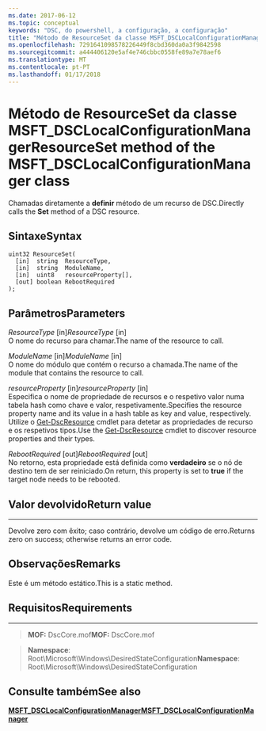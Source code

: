 ```yaml
---
ms.date: 2017-06-12
ms.topic: conceptual
keywords: "DSC, do powershell, a configuração, a configuração"
title: "Método de ResourceSet da classe MSFT_DSCLocalConfigurationManager"
ms.openlocfilehash: 7291641098578226449f8cbd360da0a3f9842598
ms.sourcegitcommit: a444406120e5af4e746cbbc0558fe89a7e78aef6
ms.translationtype: MT
ms.contentlocale: pt-PT
ms.lasthandoff: 01/17/2018
---
```

# <a name="resourceset-method-of-the-msftdsclocalconfigurationmanager-class"></a><span data-ttu-id="3b043-103">Método de ResourceSet da classe MSFT_DSCLocalConfigurationManager</span><span class="sxs-lookup"><span data-stu-id="3b043-103">ResourceSet method of the MSFT_DSCLocalConfigurationManager class</span></span>

<span data-ttu-id="3b043-104">Chamadas diretamente a **definir** método de um recurso de DSC.</span><span class="sxs-lookup"><span data-stu-id="3b043-104">Directly calls the **Set** method of a DSC resource.</span></span>

<a name="syntax"></a><span data-ttu-id="3b043-105">Sintaxe</span><span class="sxs-lookup"><span data-stu-id="3b043-105">Syntax</span></span>
------

```mof
uint32 ResourceSet(
  [in]  string  ResourceType,
  [in]  string  ModuleName,
  [in]  uint8   resourceProperty[],
  [out] boolean RebootRequired
);
```

<a name="parameters"></a><span data-ttu-id="3b043-106">Parâmetros</span><span class="sxs-lookup"><span data-stu-id="3b043-106">Parameters</span></span>
----------

<span data-ttu-id="3b043-107">*ResourceType* \[in\]</span><span class="sxs-lookup"><span data-stu-id="3b043-107">*ResourceType* \[in\]</span></span>  
<span data-ttu-id="3b043-108">O nome do recurso para chamar.</span><span class="sxs-lookup"><span data-stu-id="3b043-108">The name of the resource to call.</span></span>

<span data-ttu-id="3b043-109">*ModuleName* \[in\]</span><span class="sxs-lookup"><span data-stu-id="3b043-109">*ModuleName* \[in\]</span></span>  
<span data-ttu-id="3b043-110">O nome do módulo que contém o recurso a chamada.</span><span class="sxs-lookup"><span data-stu-id="3b043-110">The name of the module that contains the resource to call.</span></span>

<span data-ttu-id="3b043-111">*resourceProperty* \[in\]</span><span class="sxs-lookup"><span data-stu-id="3b043-111">*resourceProperty* \[in\]</span></span>  
<span data-ttu-id="3b043-112">Especifica o nome de propriedade de recursos e o respetivo valor numa tabela hash como chave e valor, respetivamente.</span><span class="sxs-lookup"><span data-stu-id="3b043-112">Specifies the resource property name and its value in a hash table as key and value, respectively.</span></span> <span data-ttu-id="3b043-113">Utilize o [Get-DscResource](https://technet.microsoft.com/en-us/library/dn521625.aspx) cmdlet para detetar as propriedades de recurso e os respetivos tipos.</span><span class="sxs-lookup"><span data-stu-id="3b043-113">Use the [Get-DscResource](https://technet.microsoft.com/en-us/library/dn521625.aspx) cmdlet to discover resource properties and their types.</span></span>

<span data-ttu-id="3b043-114">*RebootRequired* \[out\]</span><span class="sxs-lookup"><span data-stu-id="3b043-114">*RebootRequired* \[out\]</span></span>  
<span data-ttu-id="3b043-115">No retorno, esta propriedade está definida como **verdadeiro** se o nó de destino tem de ser reiniciado.</span><span class="sxs-lookup"><span data-stu-id="3b043-115">On return, this property is set to **true** if the target node needs to be rebooted.</span></span>

## <a name="return-value"></a><span data-ttu-id="3b043-116">Valor devolvido</span><span class="sxs-lookup"><span data-stu-id="3b043-116">Return value</span></span>
------------

<span data-ttu-id="3b043-117">Devolve zero com êxito; caso contrário, devolve um código de erro.</span><span class="sxs-lookup"><span data-stu-id="3b043-117">Returns zero on success; otherwise returns an error code.</span></span>

## <a name="remarks"></a><span data-ttu-id="3b043-118">Observações</span><span class="sxs-lookup"><span data-stu-id="3b043-118">Remarks</span></span>

<span data-ttu-id="3b043-119">Este é um método estático.</span><span class="sxs-lookup"><span data-stu-id="3b043-119">This is a static method.</span></span>

## <a name="requirements"></a><span data-ttu-id="3b043-120">Requisitos</span><span class="sxs-lookup"><span data-stu-id="3b043-120">Requirements</span></span>
------------
><span data-ttu-id="3b043-121">**MOF:** DscCore.mof</span><span class="sxs-lookup"><span data-stu-id="3b043-121">**MOF:** DscCore.mof</span></span>

><span data-ttu-id="3b043-122">**Namespace**: Root\Microsoft\Windows\DesiredStateConfiguration</span><span class="sxs-lookup"><span data-stu-id="3b043-122">**Namespace**: Root\Microsoft\Windows\DesiredStateConfiguration</span></span>


## <a name="see-also"></a><span data-ttu-id="3b043-123">Consulte também</span><span class="sxs-lookup"><span data-stu-id="3b043-123">See also</span></span>


[<span data-ttu-id="3b043-124">**MSFT_DSCLocalConfigurationManager**</span><span class="sxs-lookup"><span data-stu-id="3b043-124">**MSFT_DSCLocalConfigurationManager**</span></span>](msft-dsclocalconfigurationmanager.md)

 

 



